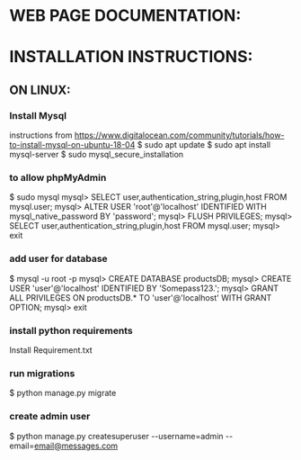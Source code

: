 WEB PAGE DOCUMENTATION:
=======================


# INSTALLATION INSTRUCTIONS:

## ON LINUX:
### Install Mysql
instructions from https://www.digitalocean.com/community/tutorials/how-to-install-mysql-on-ubuntu-18-04
$ sudo apt update
$ sudo apt install mysql-server
$ sudo mysql_secure_installation

### to allow phpMyAdmin
$ sudo mysql
mysql> SELECT user,authentication_string,plugin,host FROM mysql.user;
mysql> ALTER USER 'root'@'localhost' IDENTIFIED WITH mysql_native_password BY 'password';
mysql> FLUSH PRIVILEGES;
mysql> SELECT user,authentication_string,plugin,host FROM mysql.user;
mysql> exit

### add user for database
$ mysql -u root -p
mysql> CREATE DATABASE productsDB;
mysql> CREATE USER 'user'@'localhost' IDENTIFIED BY 'Somepass123.';
mysql> GRANT ALL PRIVILEGES ON productsDB.* TO 'user'@'localhost' WITH GRANT OPTION;
mysql> exit

### install python requirements
Install Requirement.txt

### run migrations
$ python manage.py migrate

### create admin user
$ python manage.py createsuperuser --username=admin --email=email@messages.com
